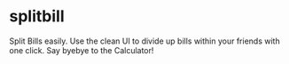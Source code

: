splitbill
=========

Split Bills easily. Use the clean UI to divide up bills within your friends with one click. Say byebye to the Calculator!
